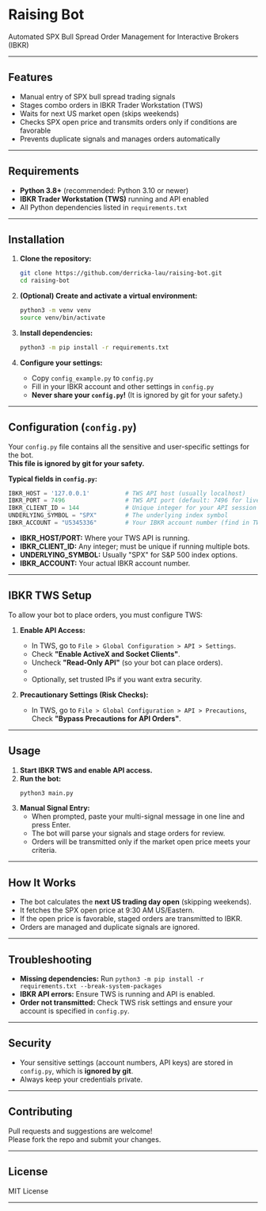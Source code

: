 # Raising Bot

Automated SPX Bull Spread Order Management for Interactive Brokers (IBKR)

---

## Features

- Manual entry of SPX bull spread trading signals
- Stages combo orders in IBKR Trader Workstation (TWS)
- Waits for next US market open (skips weekends)
- Checks SPX open price and transmits orders only if conditions are favorable
- Prevents duplicate signals and manages orders automatically

---

## Requirements

- **Python 3.8+** (recommended: Python 3.10 or newer)
- **IBKR Trader Workstation (TWS)** running and API enabled
- All Python dependencies listed in `requirements.txt`

---

## Installation

1. **Clone the repository:**
   ```sh
   git clone https://github.com/derricka-lau/raising-bot.git
   cd raising-bot
   ```

2. **(Optional) Create and activate a virtual environment:**
   ```sh
   python3 -m venv venv
   source venv/bin/activate
   ```

3. **Install dependencies:**
   ```sh
   python3 -m pip install -r requirements.txt
   ```

4. **Configure your settings:**
   - Copy `config_example.py` to `config.py`
   - Fill in your IBKR account and other settings in `config.py`
   - **Never share your `config.py`!** (It is ignored by git for your safety.)

---

## Configuration (`config.py`)

Your `config.py` file contains all the sensitive and user-specific settings for the bot.  
**This file is ignored by git for your safety.**

**Typical fields in `config.py`:**
```python
IBKR_HOST = '127.0.0.1'          # TWS API host (usually localhost)
IBKR_PORT = 7496                 # TWS API port (default: 7496 for live, 7497 for paper)
IBKR_CLIENT_ID = 144             # Unique integer for your API session (any number, must be unique per script)
UNDERLYING_SYMBOL = "SPX"        # The underlying index symbol
IBKR_ACCOUNT = "U5345336"        # Your IBKR account number (find in TWS)
```
- **IBKR_HOST/PORT:** Where your TWS API is running.
- **IBKR_CLIENT_ID:** Any integer; must be unique if running multiple bots.
- **UNDERLYING_SYMBOL:** Usually "SPX" for S&P 500 index options.
- **IBKR_ACCOUNT:** Your actual IBKR account number.

---

## IBKR TWS Setup

To allow your bot to place orders, you must configure TWS:

1. **Enable API Access:**
   - In TWS, go to `File > Global Configuration > API > Settings`.
   - Check **"Enable ActiveX and Socket Clients"**.
   - Uncheck **"Read-Only API"** (so your bot can place orders).
   - 
   - Optionally, set trusted IPs if you want extra security.

2. **Precautionary Settings (Risk Checks):**
    - In TWS, go to `File > Global Configuration > API > Precautions`, Check **"Bypass Precautions for API Orders"**.

---

## Usage

1. **Start IBKR TWS and enable API access.**
2. **Run the bot:**
   ```sh
   python3 main.py
   ```
3. **Manual Signal Entry:**
   - When prompted, paste your multi-signal message in one line and press Enter.
   - The bot will parse your signals and stage orders for review.
   - Orders will be transmitted only if the market open price meets your criteria.

---

## How It Works

- The bot calculates the **next US trading day open** (skipping weekends).
- It fetches the SPX open price at 9:30 AM US/Eastern.
- If the open price is favorable, staged orders are transmitted to IBKR.
- Orders are managed and duplicate signals are ignored.

---

## Troubleshooting

- **Missing dependencies:** Run `python3 -m pip install -r requirements.txt --break-system-packages`
- **IBKR API errors:** Ensure TWS is running and API is enabled.
- **Order not transmitted:** Check TWS risk settings and ensure your account is specified in `config.py`.

---

## Security

- Your sensitive settings (account numbers, API keys) are stored in `config.py`, which is **ignored by git**.
- Always keep your credentials private.

---

## Contributing

Pull requests and suggestions are welcome!  
Please fork the repo and submit your changes.

---

## License

MIT License

---
